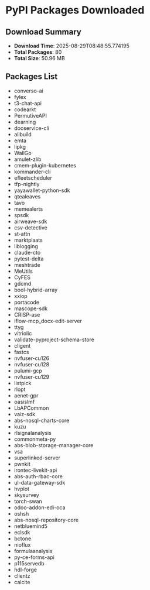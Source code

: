 # PyPI Packages Downloaded

## Download Summary
- **Download Time**: 2025-08-29T08:48:55.774195
- **Total Packages**: 80
- **Total Size**: 50.96 MB

## Packages List
- converso-ai
- fylex
- t3-chat-api
- codearkt
- PermutiveAPI
- dearning
- dooservice-cli
- alibuild
- emta
- lipkg
- WallGo
- amulet-zlib
- cmem-plugin-kubernetes
- kommander-cli
- efleetscheduler
- tfp-nightly
- yayawallet-python-sdk
- qtealeaves
- tavo
- memealerts
- spsdk
- airweave-sdk
- csv-detective
- st-attn
- marktplaats
- liblogging
- claude-cto
- pytest-delta
- meshtrade
- MeUtils
- CyFES
- gdcmd
- bool-hybrid-array
- xxiop
- portacode
- mascope-sdk
- CRISP-ase
- iflow-mcp_docx-edit-server
- ttyg
- vitriolic
- validate-pyproject-schema-store
- cligent
- fastcs
- nvfuser-cu126
- nvfuser-cu128
- pulumi-gcp
- nvfuser-cu129
- listpick
- rlopt
- aenet-gpr
- oasislmf
- LbAPCommon
- vaiz-sdk
- abs-nosql-charts-core
- kuzu
- rlsignalanalysis
- commonmeta-py
- abs-blob-storage-manager-core
- vsa
- superlinked-server
- pwnkit
- irontec-livekit-api
- abs-auth-rbac-core
- ul-data-gateway-sdk
- hvplot
- skysurvey
- torch-swan
- odoo-addon-edi-oca
- oshsh
- abs-nosql-repository-core
- netbluemind5
- eclsdk
- bctone
- nioflux
- formulaanalysis
- py-ce-forms-api
- p115servedb
- hdl-forge
- clientz
- calcite
